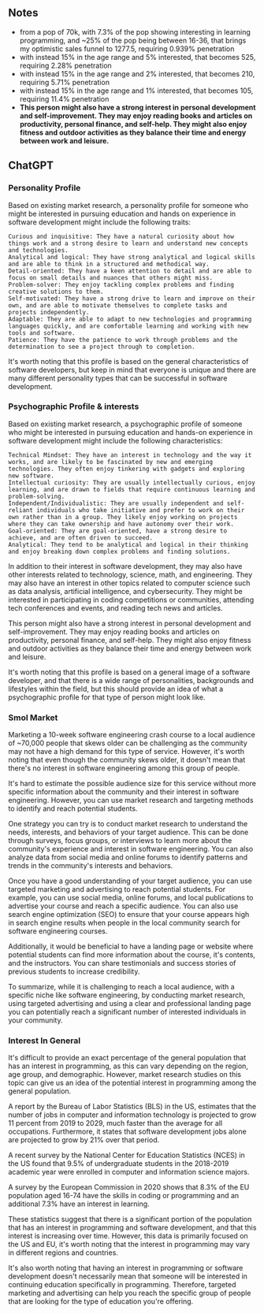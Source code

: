 ## Notes
- from a pop of 70k, with 7.3% of the pop showing interesting in learning programming, and ~25% of the pop being between 16-36, that brings my optimistic sales funnel to 1277.5, requiring 0.939% penetration
- with instead 15% in the age range and 5% interested, that becomes 525, requiring 2.28% penetration
- with instead 15% in the age range and 2% interested, that becomes 210, requiring 5.71% penetration
- with instead 15% in the age range and 1% interested, that becomes 105, requiring 11.4% penetration
- **This person might also have a strong interest in personal development and self-improvement. They may enjoy reading books and articles on productivity, personal finance, and self-help. They might also enjoy fitness and outdoor activities as they balance their time and energy between work and leisure.**

## ChatGPT

### Personality Profile

Based on existing market research, a personality profile for someone who might be interested in pursuing education and hands on experience in software development might include the following traits:

    Curious and inquisitive: They have a natural curiosity about how things work and a strong desire to learn and understand new concepts and technologies.
    Analytical and logical: They have strong analytical and logical skills and are able to think in a structured and methodical way.
    Detail-oriented: They have a keen attention to detail and are able to focus on small details and nuances that others might miss.
    Problem-solver: They enjoy tackling complex problems and finding creative solutions to them.
    Self-motivated: They have a strong drive to learn and improve on their own, and are able to motivate themselves to complete tasks and projects independently.
    Adaptable: They are able to adapt to new technologies and programming languages quickly, and are comfortable learning and working with new tools and software.
    Patience: They have the patience to work through problems and the determination to see a project through to completion.

It's worth noting that this profile is based on the general characteristics of software developers, but keep in mind that everyone is unique and there are many different personality types that can be successful in software development.

### Psychographic Profile & interests

Based on existing market research, a psychographic profile of someone who might be interested in pursuing education and hands-on experience in software development might include the following characteristics:

    Technical Mindset: They have an interest in technology and the way it works, and are likely to be fascinated by new and emerging technologies. They often enjoy tinkering with gadgets and exploring new software.
    Intellectual curiosity: They are usually intellectually curious, enjoy learning, and are drawn to fields that require continuous learning and problem-solving.
    Independent/Individualistic: They are usually independent and self-reliant individuals who take initiative and prefer to work on their own rather than in a group. They likely enjoy working on projects where they can take ownership and have autonomy over their work.
    Goal-oriented: They are goal-oriented, have a strong desire to achieve, and are often driven to succeed.
    Analytical: They tend to be analytical and logical in their thinking and enjoy breaking down complex problems and finding solutions.

In addition to their interest in software development, they may also have other interests related to technology, science, math, and engineering. They may also have an interest in other topics related to computer science such as data analysis, artificial intelligence, and cybersecurity. They might be interested in participating in coding competitions or communities, attending tech conferences and events, and reading tech news and articles.

This person might also have a strong interest in personal development and self-improvement. They may enjoy reading books and articles on productivity, personal finance, and self-help. They might also enjoy fitness and outdoor activities as they balance their time and energy between work and leisure.

It's worth noting that this profile is based on a general image of a software developer, and that there is a wide range of personalities, backgrounds and lifestyles within the field, but this should provide an idea of what a psychographic profile for that type of person might look like.

### Smol Market

Marketing a 10-week software engineering crash course to a local audience of ~70,000 people that skews older can be challenging as the community may not have a high demand for this type of service. However, it's worth noting that even though the community skews older, it doesn't mean that there's no interest in software engineering among this group of people.

It's hard to estimate the possible audience size for this service without more specific information about the community and their interest in software engineering. However, you can use market research and targeting methods to identify and reach potential students.

One strategy you can try is to conduct market research to understand the needs, interests, and behaviors of your target audience. This can be done through surveys, focus groups, or interviews to learn more about the community's experience and interest in software engineering. You can also analyze data from social media and online forums to identify patterns and trends in the community's interests and behaviors.

Once you have a good understanding of your target audience, you can use targeted marketing and advertising to reach potential students. For example, you can use social media, online forums, and local publications to advertise your course and reach a specific audience. You can also use search engine optimization (SEO) to ensure that your course appears high in search engine results when people in the local community search for software engineering courses.

Additionally, it would be beneficial to have a landing page or website where potential students can find more information about the course, it's contents, and the instructors. You can share testimonials and success stories of previous students to increase credibility.

To summarize, while it is challenging to reach a local audience, with a specific niche like software engineering, by conducting market research, using targeted advertising and using a clear and professional landing page you can potentially reach a significant number of interested individuals in your community.

### Interest In General

It's difficult to provide an exact percentage of the general population that has an interest in programming, as this can vary depending on the region, age group, and demographic. However, market research studies on this topic can give us an idea of the potential interest in programming among the general population.

A report by the Bureau of Labor Statistics (BLS) in the US, estimates that the number of jobs in computer and information technology is projected to grow 11 percent from 2019 to 2029, much faster than the average for all occupations. Furthermore, it states that software development jobs alone are projected to grow by 21% over that period.

A recent survey by the National Center for Education Statistics (NCES) in the US found that 9.5% of undergraduate students in the 2018-2019 academic year were enrolled in computer and information science majors.

A survey by the European Commission in 2020 shows that 8.3% of the EU population aged 16-74 have the skills in coding or programming and an additional 7.3% have an interest in learning.

These statistics suggest that there is a significant portion of the population that has an interest in programming and software development, and that this interest is increasing over time. However, this data is primarily focused on the US and EU, it's worth noting that the interest in programming may vary in different regions and countries.

It's also worth noting that having an interest in programming or software development doesn't necessarily mean that someone will be interested in continuing education specifically in programming. Therefore, targeted marketing and advertising can help you reach the specific group of people that are looking for the type of education you're offering.

